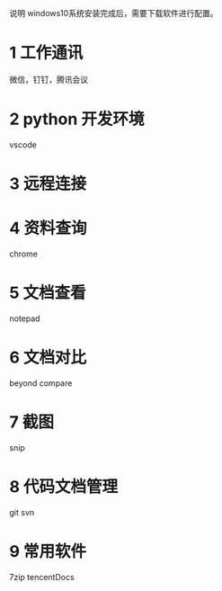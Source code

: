  说明 windows10系统安装完成后，需要下载软件进行配置。
# 1 工作通讯
微信，钉钉，腾讯会议

# 2 python 开发环境 
vscode
# 3 远程连接

# 4 资料查询
chrome
# 5 文档查看
notepad 
# 6 文档对比
beyond compare
# 7 截图
snip
# 8 代码文档管理
git svn
# 9 常用软件
7zip tencentDocs

<!--stackedit_data:
eyJoaXN0b3J5IjpbLTEzNjgyOTM1NjIsLTMyMTM3NjQ0MiwxMD
U3ODExOTg0LC05NzUxMDEwMCwtNTIwNDEzMjksLTE1NjA2OTk4
NTQsLTIwODEyODE0OTIsLTk0NjUxNTcwMiwtNTA0NzQzMjI2XX
0=
-->